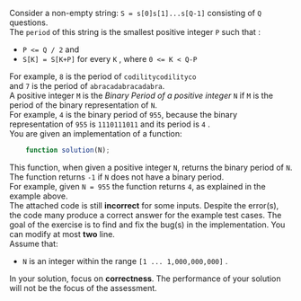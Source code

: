 Consider a non-empty string:
`S = s[0]s[1]...s[Q-1]` consisting of `Q` questions.
<br>
The `period` of this string is the smallest positive integer `P` such that :
- `P <= Q / 2` and
- `S[K] = S[K+P]` for every `K` , where `0 <= K < Q-P`

For example, `8` is the period of `codilitycodilityco` <br> and `7` is the period of `abracadabracadabra`.<br>
A positive integer `M` is the *Binary Period of a positive integer* `N` if `M` is the period of the binary representation of `N`.<br>
For example, `4` is the binary period of `955`, because the binary representation of `955` is `1110111011` and its period is `4` . <br>
You are given an implementation of a function: 
```javascript
    function solution(N);
```
This function, when given a positive integer `N`, returns the binary period of `N`. The function returns `-1` if `N` does not have a binary period.<br>
For example, given `N = 955` the function returns `4`, as explained in the example above.<br>
The attached code is still **incorrect** for some inputs. Despite the error(s), the code many produce a correct answer for the example test cases. The goal of the exercise is to find and fix the bug(s) in the implementation. You can modify at most **two** line.<br>
Assume that:
- `N` is an integer within the range `[1 ... 1,000,000,000]` .

In your solution, focus on **correctness**. The performance of your solution will not be the focus of the assessment.